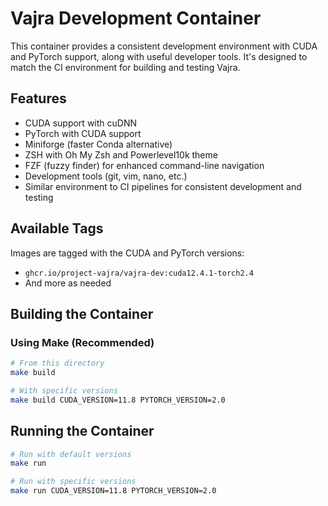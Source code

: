 # Vajra Development Container

This container provides a consistent development environment with CUDA and PyTorch support, along with useful developer tools. It's designed to match the CI environment for building and testing Vajra.

## Features

- CUDA support with cuDNN
- PyTorch with CUDA support
- Miniforge (faster Conda alternative)
- ZSH with Oh My Zsh and Powerlevel10k theme
- FZF (fuzzy finder) for enhanced command-line navigation
- Development tools (git, vim, nano, etc.)
- Similar environment to CI pipelines for consistent development and testing

## Available Tags

Images are tagged with the CUDA and PyTorch versions:

- `ghcr.io/project-vajra/vajra-dev:cuda12.4.1-torch2.4`
- And more as needed

## Building the Container

### Using Make (Recommended)

```bash
# From this directory
make build

# With specific versions
make build CUDA_VERSION=11.8 PYTORCH_VERSION=2.0
```

## Running the Container

```bash
# Run with default versions
make run

# Run with specific versions
make run CUDA_VERSION=11.8 PYTORCH_VERSION=2.0
```

